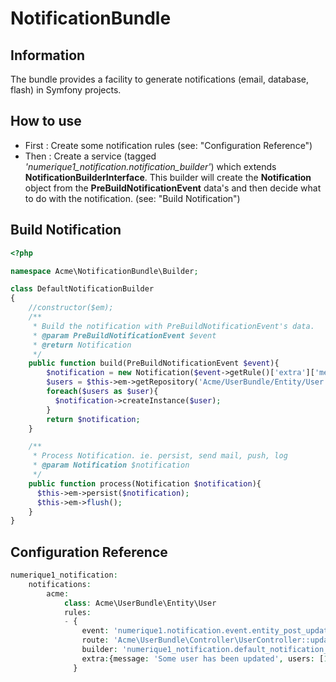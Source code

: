 # NotificationBundle

## Information

The bundle provides a facility to generate notifications (email, database, flash) in Symfony projects.

## How to use
  - First : Create some notification rules (see: "Configuration Reference")
  - Then : Create a service (tagged _'numerique1_notification.notification_builder'_) which extends __NotificationBuilderInterface__. This builder will create the __Notification__ object from the __PreBuildNotificationEvent__ data's and then decide what to do with the notification. (see: "Build Notification")

## Build Notification
```php
<?php

namespace Acme\NotificationBundle\Builder;

class DefaultNotificationBuilder
{
    //constructor($em);
    /**
     * Build the notification with PreBuildNotificationEvent's data.
     * @param PreBuildNotificationEvent $event
     * @return Notification
     */
    public function build(PreBuildNotificationEvent $event){
        $notification = new Notification($event->getRule()['extra']['message']);
        $users = $this->em->getRepository('Acme/UserBundle/Entity/User')->findByIds($event->getRule()['extra']['users']);
        foreach($users as $user){
          $notification->createInstance($user);
        }
        return $notification;
    }

    /**
     * Process Notification. ie. persist, send mail, push, log
     * @param Notification $notification
     */
    public function process(Notification $notification){
      $this->em->persist($notification);
      $this->em->flush();
    }
}
```
## Configuration Reference

```php
numerique1_notification:
    notifications:
        acme:
            class: Acme\UserBundle\Entity\User
            rules:
            - {
                event: 'numerique1.notification.event.entity_post_update',  
                route: 'Acme\UserBundle\Controller\UserController::updateUserAction', #Default: '*'
                builder: 'numerique1_notification.default_notification_builder' #The builder which create the notification
                extra:{message: 'Some user has been updated', users: [1,2,3], yourkey: yourdata} #Some extra data you can use to generate your notification
              }

```
